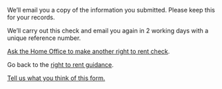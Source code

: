 We’ll email you a copy of the information you submitted. Please keep this for your records.

We’ll carry out this check and email you again in 2 working days with a unique reference number.

[Ask the Home Office to make another right to rent check](/eligibility-check).

Go back to the [right to rent guidance](https://www.gov.uk/check-tenant-right-to-rent-documents).

[Tell us what you think of this form.](https://eforms.homeoffice.gov.uk/outreach/Feedback.ofml?FormName=right_to_rent)
